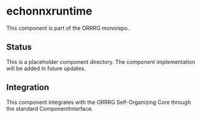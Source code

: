 # echonnxruntime

This component is part of the ORRRG monorepo.

## Status

This is a placeholder component directory. The component implementation will be added in future updates.

## Integration

This component integrates with the ORRRG Self-Organizing Core through the standard ComponentInterface.

